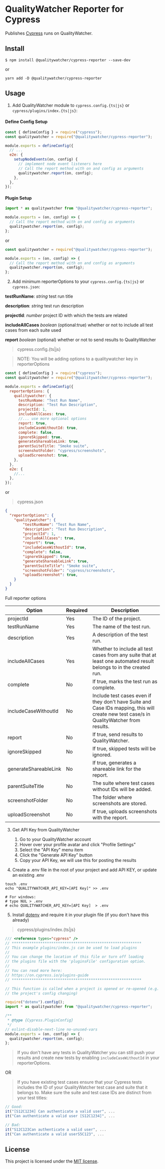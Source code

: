 # QualityWatcher Reporter for Cypress

Publishes [Cypress](https://www.cypress.io/) runs on QualityWatcher.

## Install

```shell
$ npm install @qualitywatcher/cypress-reporter --save-dev
```

or

```shell
yarn add -D @qualitywatcher/cypress-reporter
```

## Usage

1. Add QualityWatcher module to `cypress.config.{ts|js}` or `cypress/plugins/index.{ts|js}`:

#### Define Config Setup 

```javascript
const { defineConfig } = require("cypress");
const qualitywatcher = require("@qualitywatcher/cypress-reporter");

module.exports = defineConfig({
  // ...
  e2e: {
    setupNodeEvents(on, config) {
      // implement node event listeners here
      // Call the report method with on and config as arguments
      qualitywatcher.report(on, config);
    },
  },
});
```

#### Plugin Setup

```javascript
import * as qualitywatcher from "@qualitywatcher/cypress-reporter";

module.exports = (on, config) => {
  // Call the report method with on and config as arguments
  qualitywatcher.report(on, config);
};
```

or

```javascript
const qualitywatcher = require("@qualitywatcher/cypress-reporter");

module.exports = (on, config) => {
  // Call the report method with on and config as arguments
  qualitywatcher.report(on, config);
};
```


2. Add minimum reporterOptions to your `cypress.config.{ts|js}` or `cypress.json`:

**testRunName**: _string_ test run title

**description**: _string_ test run description

**projectId**: _number_ project ID with which the tests are related

**includeAllCases** _boolean_ (optional:true) whether or not to include all test cases from each suite used

**report** _boolean_ (optional) whether or not to send results to QualityWatcher

> cypress.config.{ts|js}

> NOTE: You will be adding options to a qualitywatcher key in reporterOptions

```javascript
const { defineConfig } = require("cypress");
const qualitywatcher = require("@qualitywatcher/cypress-reporter");

module.exports = defineConfig({
  reporterOptions: {
    qualitywatcher: {
      testRunName: "Test Run Name",
      description: "Test Run Description",
      projectId: 1,
      includeAllCases: true,
      //... use more optional options
      report: true,
      includeCaseWithoutId: true,
      complete: false,
      ignoreSkipped: true,
      generateShareableLink: true,
      parentSuiteTitle: "Smoke suite",
      screenshotFolder: "cypress/screenshots",
      uploadScreenshot: true,
    },
  },
  e2e: {
    //...
  },
});

```


or 

> cypress.json

```json
{
  "reporterOptions": {
    "qualitywatcher": {
        "testRunName": "Test Run Name",
        "description": "Test Run Description",
        "projectId": 1,
        "includeAllCases": true,
        "report": true,
        "includeCaseWithoutId": true,
        "complete": false,
        "ignoreSkipped": true,
        "generateShareableLink": true,
        "parentSuiteTitle": "Smoke suite",
        "screenshotFolder": "cypress/screenshots",
        "uploadScreenshot": true,
    }
  }
}
```

Full reporter options

| Option                | Required | Description                                           |
|-----------------------|----------|-------------------------------------------------------|
| projectId             | Yes      | The ID of the project.                                |
| testRunName           | Yes      | The name of the test run.                             |
| description           | Yes      | A description of the test run.                        |
| includeAllCases       | Yes      | Whether to include all test cases from any suite that at least one automated result belongs to in the created run.                     |
| complete              | No       | If true, marks the test run as complete.              |
| includeCaseWithoutId  | No       | Include test cases even if they don't have Suite and Case IDs mapping, this will create new test case/s in QualityWatcher from results.    |
| report                | No       | If true, send results to QualityWatcher.              |
| ignoreSkipped         | No       | If true, skipped tests will be ignored.               |
| generateShareableLink | No       | If true, generates a shareable link for the report.   |
| parentSuiteTitle      | No       | The suite where test cases without IDs will be added. |
| screenshotFolder      | No       | The folder where screenshots are stored.              |
| uploadScreenshot      | No       | If true, uploads screenshots with the report.         |

3. Get API Key from QualityWatcher

   1. Go to your QualityWatcher account
   2. Hover over your profile avatar and click "Profile Settings"
   3. Select the "API Key" menu item
   4. Click the "Generate API Key" button
   5. Copy your API Key, we will use this for posting the results

4. Create a .env file in the root of your project and add API KEY, or update an existing .env

```shell
touch .env
echo "QUALITYWATCHER_API_KEY=[API Key]" >> .env

# For windows:
# type NUL > .env
# echo QUALITYWATCHER_API_KEY=[API Key]  > .env
```

5. Install [dotenv](https://www.npmjs.com/package/dotenv) and require it in your plugin file (if you don't have this already)

> cypress/plugins/index.{ts|js}

```js
/// <reference types="cypress" />
// ***********************************************************
// This example plugins/index.js can be used to load plugins
//
// You can change the location of this file or turn off loading
// the plugins file with the 'pluginsFile' configuration option.
//
// You can read more here:
// https://on.cypress.io/plugins-guide
// ***********************************************************

// This function is called when a project is opened or re-opened (e.g. due to
// the project's config changing)

require("dotenv").config();
import * as qualitywatcher from "@qualitywatcher/cypress-reporter";

/**
 * @type {Cypress.PluginConfig}
 */
// eslint-disable-next-line no-unused-vars
module.exports = (on, config) => {
  qualitywatcher.report(on, config);
};
```

> If you don't have any tests in QualityWatcher you can still push your results and create new tests by enabling `includeCaseWithoutId` in your reporterOptions.

OR

> If you have existing test cases ensure that your Cypress tests includes the ID of your QualityWatcher test case and suite that it belongs to. Make sure the suite and test case IDs are distinct from your test titles:

```Javascript
// Good:
it("[S12C1234] Can authenticate a valid user", ...
it("Can authenticate a valid user [S12C1234]", ...

// Bad:
it("S12C123Can authenticate a valid user", ...
it("Can authenticate a valid userS5C123", ...
```

## License

This project is licensed under the [MIT license](/LICENSE.md).

